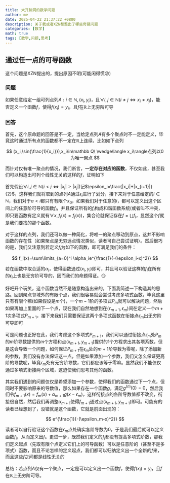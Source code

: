 ```yaml
---
title: 大开脑洞的数学问题
author: me
date: 2025-04-22 21:37:22 +0800
description: 关于我或者XZN都整出了哪些奇葩问题
categories: [数学]
math: true
tags: [数学,问题,思考]
---
```

## 通过任一点的可导函数

这个问题是XZN提出的，提出原因不明(可能闲得慌😜)

### 问题

如果任意给定一组可列点列$A:i\in\mathbb N,(x_i,y_i)$，且$\forall i,j\in\mathbb N(i\neq j\Longleftrightarrow x_i\neq x_j)$，能否定义一个函数$f$，使得$f(x_i)=y_i$，且$f$在$\mathbb R$上无穷阶可导

### 回答

首先，这个原命题的回答是不一定，当给定点列$A$有多个聚点时不一定能定义，毕竟这时通过所有点的函数都不一定在$\mathbb R$上连续，比如如下点列

$$
(x_i,\sin{\frac{1}{x_i}}),x_i\in\mathbb Q\ \wedge\langle x_i\rangle点列以0为唯一聚点
$$

而针对仅有唯一聚点的情况，我们断言，**一定存在对应的函数**，不仅如此，甚至我们可以构造出可列个线性无关的这样的$f$，证明如下<br><br>
首先假设$\forall i,j\in\mathbb N(i<j\Longleftrightarrow |x_i|>|x_j|)$记$\epsilon_i=\frac{|x_i|+|x_{i+1}|}{2}$，这样我们就将取到的点列$A$通过$\epsilon_i$进行了划分，接下来对于任意给定的$i\in\mathbb N$，我们对于$a<i$都只有有限个$x_a$，如果我们对于任意的$i$，都可以定义出这个区间上的任意阶可导的函数$f_i$，并且保证所有的$f_i$构成和谐函数系统(或者叫不冲突，即只要函数有定义就有$\forall x,f_i(x)=f_j(x)$)，集合论就保证存在$f=\bigcup{f_i}$，显然这个$f$就是我们要找的那个函数。<br><br>
对于这样的点列，我们还可以做一种简化，将唯一的聚点移动到原点，这并不影响函数的存在性（如果聚点是无穷远点情况类似，读者可自己尝试证明）。然后很巧的是，我们又注意到若定义$f_i$为如下的函数，即可满足我们的条件：

$$
f_i(x)=\sum\limits_{a=0}^i \alpha_ie^{\frac{1}{-(\epsilon_i-x)^2}}
$$

若在函数中取合适的$\alpha_i$，使得函数通过$(x_i,y_i)$即可，并且可以验证这样的$f_i$在所有的$\epsilon_i$上也是无穷阶可导的，因而我们的命题得证。😏<br><br>
好吧开个玩笑，这个函数当然不是随意构造出来的，下面我简述一下构造其的思路。回到聚点邻域外的有限个点，我们很容易就会尝试考虑多项式函数，毕竟这里只有有限个嘛(如果假设是$m$个)，一个$m-1$阶的多项式$P_m$就可以解决问题，然后如果再加上里面的下一个点，现在我们自然地想到在$(\epsilon_{m+1},\epsilon_m)$间在定义一个$m+1$次多项式$P_{m+1}$，接下来我们只需要保证这两个多项式函数在衔接点$\epsilon_m$出无穷阶可导即可<br><br>
可是问题也正好在此，我们考虑这个多项式$P_{m+1}$，我们可以通过衔接点$\epsilon_m$处$P_m$的$m$阶导数提供的$m$个方程和点$(x_{m+1},y_{m+1})$提供的$1$个方程求出其各项系数，但是这会导致一个问题，如何保证$P_{m+1}$在$\epsilon_m$处的$m+1$阶导数为零呢，除了添加新的参数，我们没有办法保证这一点，但是如果添加一个参数，我们又怎么保证更高阶的导数呢，毕竟$\epsilon_m$处有无穷阶导数，它们都应该等于零嘛。显然我们不能仅仅通过多项式衔接两个区域，这迫使我们思考其他的函数。<br><br>
其实我们遇到的问题仅仅是希望添加一个参数，使得我们的函数通过下一个点，但同时不要影响原来的导数值，那么如果存在一个函数$g$，满足$g^{(n)}(0)=0$，然后我们令$f_{m+1}(x)=f_m(x)+\alpha_{m+1} g(x-\epsilon_m)$，这样衔接点的各阶导数值都不改变，衔接很自然，然后我们再调整$\alpha_{m+1}$使得$f_{m+1}$通过点$(x_{m+1},y_{m+1})$即可。可能有的读者已经想到了，没错就是这个函数，它就是前面出现的：

$$
e^{\frac{1}{-(\epsilon_m-x)^2}}
$$

读者可以自行验证这个函数在$\epsilon_m$点处确实各阶导数为0，于是我们最后就可以定义函数$f_i$，从而定义出$f$。更进一步，既然我们定义的$f_i$都没有提高多项式阶数，那我们定义起点（先取有限个点定义它们上的可导函数）可以是任意阶的（甚至不是多项式）函数，而且不论怎样的定义起点，我们都可以归纳定义出一个全新的$f$来，而且这些$f$之间都是线性无关的<br><br>
总结：若点列$A$仅有一个聚点，一定是可以定义出一个函数$f$，使得$f(x_i)=y_i$，且$f$在$\mathbb R$上无穷阶可导。
